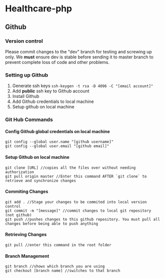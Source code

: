 # Healthcare-php



## Github 

### Version control

Please commit changes to the "dev" branch for testing and screwing up only.
We **must** ensure dev is stable before sending it to master branch to prevent complete loss of code and other problems.

### Setting up Github
1. Generate ssh keys `ssh-keygen -t rsa -D 4096 -C "[email account]"`
2. Add **public** ssh key to Github account
3. Install Github
4. Add Github credentials to local machine 
5. Setup github on local machine 


### Git Hub Commands


#### Config Github global credentials on local machine 
``` 
git config --global user.name "[github username]" 
git config --global user.email "[github email]" 
``` 

#### Setup Github on local machine

``` 
git clone [URL] //copies all the files over without needing authorization
git pull origin master //Enter this command AFTER `git clone` to retrieve and synchronize changes
```

#### Commiting Changes 
```
git add . //Stage your changes to be commited into local version control
git commit -m "[message]" //commit changes to local git repository (not github)
git push //pushes changes to this github repository. You must pull all changes before being able to push anything
```

#### Retrieving Changes 
``` 
git pull //enter this command in the root folder
``` 

#### Branch Management 
```
git branch //shows which branch you are using 
git checkout [branch name] //switches to that branch
``` 
